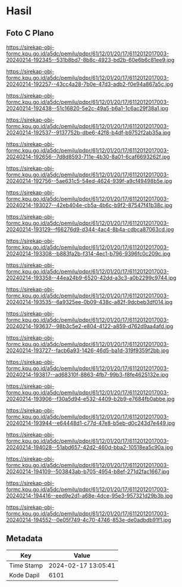 # Hasil

## Foto C Plano

https://sirekap-obj-formc.kpu.go.id/a5dc/pemilu/pdpr/61/12/01/20/17/6112012017003-20240214-192345--531b8bd7-8b8c-4923-bd2b-60e6b6c81ee9.jpg

https://sirekap-obj-formc.kpu.go.id/a5dc/pemilu/pdpr/61/12/01/20/17/6112012017003-20240214-192257--43cc4a28-7b0e-47d3-adb2-f0e94a867a5c.jpg

https://sirekap-obj-formc.kpu.go.id/a5dc/pemilu/pdpr/61/12/01/20/17/6112012017003-20240214-192438--51c16820-5e2c-49a5-b6a1-1c6ac29f38a1.jpg

https://sirekap-obj-formc.kpu.go.id/a5dc/pemilu/pdpr/61/12/01/20/17/6112012017003-20240214-192537--9137752b-dbe6-42f8-b4df-b9752f2ab35a.jpg

https://sirekap-obj-formc.kpu.go.id/a5dc/pemilu/pdpr/61/12/01/20/17/6112012017003-20240214-192656--7d8d8593-711e-4b30-8a01-6caf6693262f.jpg

https://sirekap-obj-formc.kpu.go.id/a5dc/pemilu/pdpr/61/12/01/20/17/6112012017003-20240214-192756--5ae631c5-54ed-4624-939f-a9cf49498b5e.jpg

https://sirekap-obj-formc.kpu.go.id/a5dc/pemilu/pdpr/61/12/01/20/17/6112012017003-20240214-193027--42eb404e-cb5a-4b6c-b9f2-87547f41b38c.jpg

https://sirekap-obj-formc.kpu.go.id/a5dc/pemilu/pdpr/61/12/01/20/17/6112012017003-20240214-193129--f66276d9-d344-4ac4-8b4a-cdbca87063cd.jpg

https://sirekap-obj-formc.kpu.go.id/a5dc/pemilu/pdpr/61/12/01/20/17/6112012017003-20240214-193308--b883fa2b-f314-4ec1-b796-9396fc0c209c.jpg

https://sirekap-obj-formc.kpu.go.id/a5dc/pemilu/pdpr/61/12/01/20/17/6112012017003-20240214-193358--44ea24b9-6520-42dd-a3c3-a0b2299c9744.jpg

https://sirekap-obj-formc.kpu.go.id/a5dc/pemilu/pdpr/61/12/01/20/17/6112012017003-20240214-193535--6a9325ee-0b09-438c-a82f-9dcbeb3df014.jpg

https://sirekap-obj-formc.kpu.go.id/a5dc/pemilu/pdpr/61/12/01/20/17/6112012017003-20240214-193637--98b3c5e2-e804-4122-a859-d762d9aa4afd.jpg

https://sirekap-obj-formc.kpu.go.id/a5dc/pemilu/pdpr/61/12/01/20/17/6112012017003-20240214-193727--facb6a93-1426-46d5-ba1d-319f9359f2bb.jpg

https://sirekap-obj-formc.kpu.go.id/a5dc/pemilu/pdpr/61/12/01/20/17/6112012017003-20240214-193817--ad68310f-8863-4fb7-99b3-f8fe4625132e.jpg

https://sirekap-obj-formc.kpu.go.id/a5dc/pemilu/pdpr/61/12/01/20/17/6112012017003-20240214-193906--f30a5d94-e532-4409-b2b9-e7684fb0abbe.jpg

https://sirekap-obj-formc.kpu.go.id/a5dc/pemilu/pdpr/61/12/01/20/17/6112012017003-20240214-193944--e64448d1-c77d-47e8-b5eb-d0c243d7e449.jpg

https://sirekap-obj-formc.kpu.go.id/a5dc/pemilu/pdpr/61/12/01/20/17/6112012017003-20240214-194028--51abd657-42d2-460d-bba2-10518ea5c90a.jpg

https://sirekap-obj-formc.kpu.go.id/a5dc/pemilu/pdpr/61/12/01/20/17/6112012017003-20240214-194109--503843ab-b705-4954-b8ef-271d2fac1667.jpg

https://sirekap-obj-formc.kpu.go.id/a5dc/pemilu/pdpr/61/12/01/20/17/6112012017003-20240214-194416--eed9e2d1-a68e-4dce-95e3-957321d29b3b.jpg

https://sirekap-obj-formc.kpu.go.id/a5dc/pemilu/pdpr/61/12/01/20/17/6112012017003-20240214-194552--0e05f749-4c70-4746-853e-de0adbdb91f1.jpg


## Metadata

| Key        | Value               |
| ---------- | ------------------- |
| Time Stamp | 2024-02-17 13:05:41 |
| Kode Dapil | 6101                |



